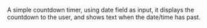 A simple countdown timer, using date field as input, it displays the countdown to the user, and shows text when the date/time has past.
